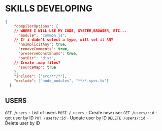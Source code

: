 # SKILLS DEVELOPING
```JSON
{
    "compilerOptions": {
    // WHERE I WILL USE MY CODE, SYSTEM,BROWSER, ETC...
      "module": "common.js",
    // If i didn't select a type, will set it ANY
      "noImplicitAny": true,  
      "removeComments": true,
      "preserveConstEnums": true,
      "outDir": "dist",
    // Create .map files?
      "sourceMap": true
    },
    "include": ["src/**/*"],
    "exclude": ["node_modules", "**/*.spec.ts"]
  }
```

## USERS
  `GET /users` - List of users
  `POST / users` - Create new user
  `GET /users/:id` - get user by ID
  `PUT /users/:id` - Update user by ID
  `DELETE /users/:id` - Delete user by ID